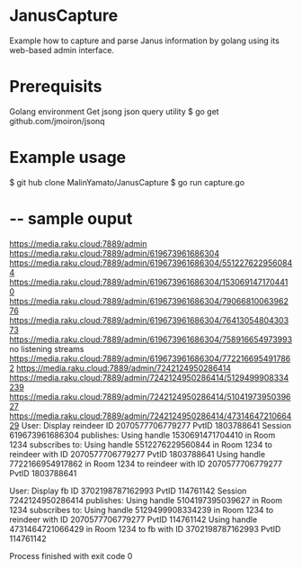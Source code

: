 # JanusCapture
Example how to capture and parse Janus information by golang using its web-based admin interface. 

# Prerequisits
Golang environment
Get jsong json query utility
$ go get github.com/jmoiron/jsonq

# Example usage

$ git hub clone MalinYamato/JanusCapture
$ go run capture.go

# -- sample ouput
https://media.raku.cloud:7889/admin
https://media.raku.cloud:7889/admin/619673961686304
https://media.raku.cloud:7889/admin/619673961686304/5512276229560844
https://media.raku.cloud:7889/admin/619673961686304/1530691471704410
https://media.raku.cloud:7889/admin/619673961686304/7906681006396276
https://media.raku.cloud:7889/admin/619673961686304/7641305480430373
https://media.raku.cloud:7889/admin/619673961686304/758916654973993
no listening streams
https://media.raku.cloud:7889/admin/619673961686304/7722166954917862
https://media.raku.cloud:7889/admin/7242124950286414
https://media.raku.cloud:7889/admin/7242124950286414/5129499908334239
https://media.raku.cloud:7889/admin/7242124950286414/5104197395039627
https://media.raku.cloud:7889/admin/7242124950286414/4731464721066429
User: Display reindeer ID 2070577706779277 PvtID 1803788641  Session 619673961686304
publishes: 
Using handle 1530691471704410 in Room 1234 
subscribes to: 
Using handle 5512276229560844 in  Room 1234 to reindeer with ID 2070577706779277 PvtID 1803788641
Using handle 7722166954917862 in  Room 1234 to reindeer with ID 2070577706779277 PvtID 1803788641

User: Display fb ID 3702198787162993 PvtID 114761142  Session 7242124950286414
publishes: 
Using handle 5104197395039627 in Room 1234 
subscribes to: 
Using handle 5129499908334239 in  Room 1234 to reindeer with ID 2070577706779277 PvtID 114761142
Using handle 4731464721066429 in  Room 1234 to fb with ID 3702198787162993 PvtID 114761142


Process finished with exit code 0

